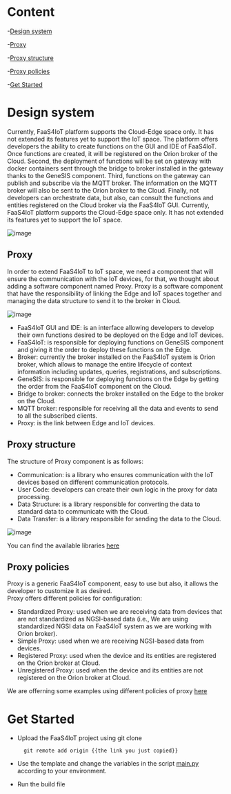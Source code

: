 # Content
-[Design system](https://github.com/Smart-IoT-Systems/FaaS4IoT/tree/main/proxy#design-system)

-[Proxy](https://github.com/Smart-IoT-Systems/FaaS4IoT/tree/main/proxy#proxy)

-[Proxy structure](https://github.com/Smart-IoT-Systems/FaaS4IoT/tree/main/proxy#proxy-structure)

-[Proxy policies](https://github.com/Smart-IoT-Systems/FaaS4IoT/tree/main/proxy#proxy-policies)

-[Get Started](https://github.com/Smart-IoT-Systems/FaaS4IoT/tree/main/proxy#get-started)

# Design system
Currently, FaaS4IoT platform supports the Cloud-Edge space only. It has not extended its features yet to support the IoT space. 
The platform offers developers the ability to create functions on the GUI and IDE of FaaS4IoT. Once functions are created, it will be registered on the Orion broker of the Cloud. Second, the deployment of functions will be set on gateway with docker containers sent through the bridge to broker installed in the gateway thanks to the GeneSIS component. Third, functions on the gateway can publish and subscribe via the MQTT broker. The information on the MQTT broker will also be sent to the Orion broker to the Cloud.  Finally, not developers can orchestrate data, but also, can consult the functions and entities registered on the Cloud broker via the FaaS4IoT GUI.
Currently, FaaS4IoT platform supports the Cloud-Edge space only. It has not extended its features yet to support the IoT space. 


![image](https://user-images.githubusercontent.com/47181226/133777251-cf1a183a-f101-4ebe-957e-083044baf832.png)


## Proxy
In order to extend FaaS4IoT to IoT space, we need a component that will ensure the communication with the IoT devices, for that, we thought about adding a software component named Proxy.
Proxy is a software component that have the responsibility of linking the Edge and IoT spaces together and managing the data structure to send it to the broker in Cloud.


![image](https://user-images.githubusercontent.com/47181226/133210155-e70d877c-3a94-4f43-9084-f4f5ec7bf355.png)
-	FaaS4IoT GUI and IDE: is an interface allowing developers to develop their own functions desired to be deployed on the Edge and IoT devices. 
-	FaaS4IoT: is responsible for deploying functions on GeneSIS component and giving it the order to deploy these functions on the Edge. 
-	Broker: currently the broker installed on the FaaS4IoT system is Orion broker, which allows to manage the entire lifecycle of context information including updates, queries, registrations, and subscriptions. 
-	GeneSIS: is responsible for deploying functions on the Edge by getting the order from the FaaS4IoT component on the Cloud. 
-	Bridge to broker: connects the broker installed on the Edge to the broker on the Cloud. 
-	MQTT broker: responsible for receiving all the data and events to send to all the subscribed clients. 
-	Proxy: is the link between Edge and IoT devices. 



## Proxy structure
The structure of Proxy component is as follows: 	
  - Communication: is a library who ensures communication with the IoT devices based on different communication protocols. 
  -	User Code: developers can create their own logic in the proxy for data processing. 
  -	Data Structure: is a library responsible for converting the data to standard data to communicate with the Cloud. 
  -	Data Transfer: is a library responsible for sending the data to the Cloud. 
  
 ![image](https://user-images.githubusercontent.com/47181226/133210017-e5925563-66b1-4c4e-aa14-8eab1570bcd1.png)
 
 You can find the available libraries [here](https://github.com/Smart-IoT-Systems/FaaS4IoT/tree/main/proxy/libraries)
 
## Proxy policies 
Proxy is a generic FaaS4IoT component, easy to use but also, it allows the developer to customize it as desired.  
Proxy offers different policies for configuration:  
  -	Standardized Proxy: used when we are receiving data from devices that are not standardized as NGSI-based data (i.e., We are using standardized NGSI data on FaaS4IoT system as we are working with Orion broker). 
  -	Simple Proxy: used when we are receiving NGSI-based data from devices. 
  -	Registered Proxy: used when the device and its entities are registered on the Orion broker at Cloud. 
  -	Unregistered Proxy: used when the device and its entities are not registered on the Orion broker at Cloud. 
  
We are offerning some examples using different policies of proxy [here](https://github.com/Smart-IoT-Systems/FaaS4IoT/tree/main/proxy/examples)

# Get Started
- Upload the FaaS4IoT project using git clone	
    
		git remote add origin {{the link you just copied}}

- Use the template and change the variables in the script [main.py](https://github.com/Smart-IoT-Systems/FaaS4IoT/blob/main/proxy/template/main.py) according to your environment.
- Run the build file


